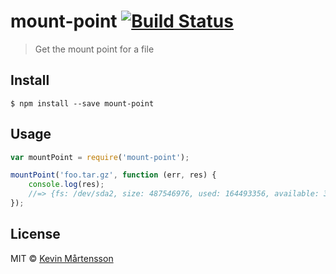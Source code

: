 # mount-point [![Build Status](http://img.shields.io/travis/kevva/mount-point.svg?style=flat)](https://travis-ci.org/kevva/mount-point)

> Get the mount point for a file


## Install

```
$ npm install --save mount-point
```


## Usage

```js
var mountPoint = require('mount-point');

mountPoint('foo.tar.gz', function (err, res) {
	console.log(res);
	//=> {fs: /dev/sda2, size: 487546976, used: 164493356, available: 322797620, percent: 0.34, mount: '/'}
});
```


## License

MIT © [Kevin Mårtensson](https://github.com/kevva)
